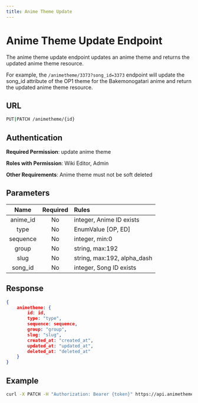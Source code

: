 ```yaml
---
title: Anime Theme Update
---
```


# Anime Theme Update Endpoint

The anime theme update endpoint updates an anime theme and returns the updated anime theme resource.

For example, the `/animetheme/3373?song_id=3373` endpoint will update the song_id attribute of the OP1 theme for the Bakemonogatari anime and return the updated anime theme resource.

## URL

```sh
PUT|PATCH /animetheme/{id}
```

## Authentication

**Required Permission**: update anime theme

**Roles with Permission**: Wiki Editor, Admin

**Other Requirements**: Anime theme must not be soft deleted

## Parameters

| Name     | Required | Rules                       |
| :------: | :------: | :-------------------------- |
| anime_id | No       | integer, Anime ID exists    |
| type     | No       | EnumValue [OP, ED]          |
| sequence | No       | integer, min:0              |
| group    | No       | string, max:192             |
| slug     | No       | string, max:192, alpha_dash |
| song_id  | No       | integer, Song ID exists     |

## Response

```json
{
    animetheme: {
        id: id,
        type: "type",
        sequence: sequence,
        group: "group",
        slug: "slug",
        created_at: "created_at",
        updated_at: "updated_at",
        deleted_at: "deleted_at"
    }
}
```

## Example

```bash
curl -X PATCH -H "Authorization: Bearer {token}" https://api.animethemes.moe/animetheme/3373
```
